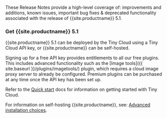 These Release Notes provide a high-level coverage of: improvements and additions, known issues, important bug fixes & deprecated functionality associated with the release of {{site.productname}} 5.1.

### Get {{site.productname}} 5.1
{{site.productname}} 5.1 can be deployed by the Tiny Cloud using a Tiny Cloud API key, or {{site.productname}} can be self-hosted.

Signing up for a free API key provides entitlements to all our free plugins. This includes advanced functionality such as the [Image tools]({{  site.baseurl }}/plugins/imagetools/) plugin, which requires a cloud image proxy server to already be configured. Premium plugins can be purchased at any time once the API key has been set up.

Refer to the [Quick start]({{site.baseurl}}/quick-start) docs for information on getting started with Tiny Cloud.

For information on self-hosting {{site.productname}}, see: [Advanced installation choices]({{site.baseurl}}/general-configuration-guide/advanced-install/).